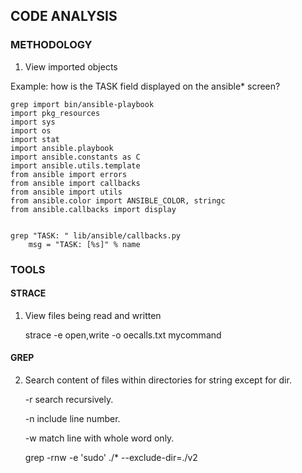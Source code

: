 ## CODE ANALYSIS

### METHODOLOGY

1) View imported objects

Example: how is the TASK field displayed on the ansible* screen?

    grep import bin/ansible-playbook
    import pkg_resources
    import sys
    import os
    import stat
    import ansible.playbook
    import ansible.constants as C
    import ansible.utils.template
    from ansible import errors
    from ansible import callbacks
    from ansible import utils
    from ansible.color import ANSIBLE_COLOR, stringc
    from ansible.callbacks import display


    grep "TASK: " lib/ansible/callbacks.py
        msg = "TASK: [%s]" % name

### TOOLS

#### STRACE

1) View files being read and written

    strace -e open,write -o oecalls.txt mycommand
 
#### GREP 

2) Search content of files within directories for string except for dir.

   -r search recursively.

   -n include line number.

   -w match line with whole word only.

    grep -rnw -e 'sudo' ./* --exclude-dir=./v2


